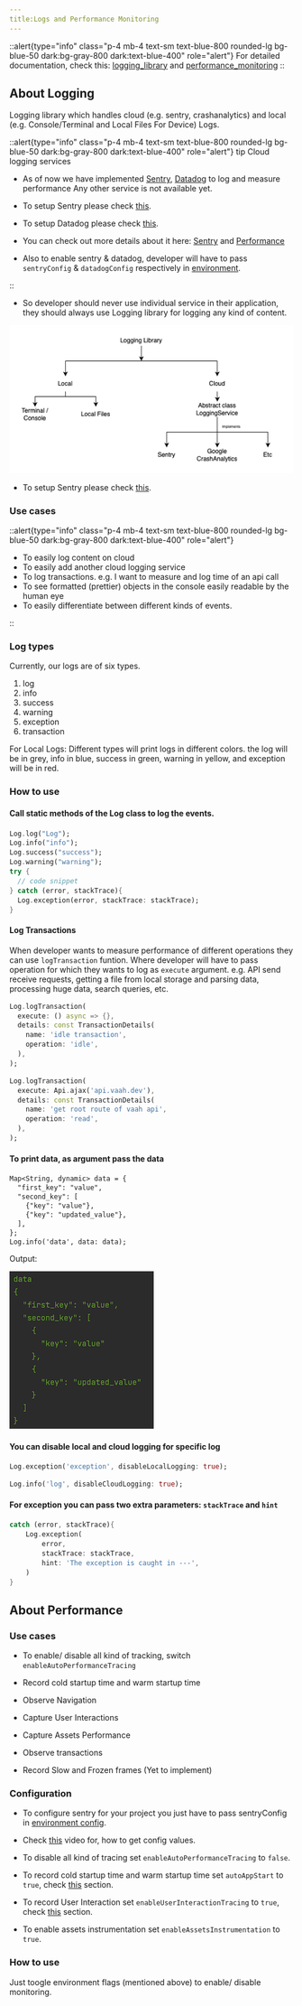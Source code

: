 ```yaml
---
title:Logs and Performance Monitoring
---
```


::alert{type="info" class="p-4 mb-4 text-sm text-blue-800 rounded-lg bg-blue-50 dark:bg-gray-800 dark:text-blue-400" role="alert"}
For detailed documentation, check this: [logging_library](../directory_structure/vaahextendflutter/services/logging_library/logging_library) and [performance_monitoring](../directory_structure/vaahextendflutter/services/performance_monitoring)
::

## About Logging

Logging library which handles cloud (e.g. sentry, crashanalytics) and local (e.g. Console/Terminal and Local Files For Device) Logs.

::alert{type="info" class="p-4 mb-4 text-sm text-blue-800 rounded-lg bg-blue-50 dark:bg-gray-800 dark:text-blue-400" role="alert"}
tip Cloud logging services

- As of now we have implemented [Sentry](../directory_structure/vaahextendflutter/services/logging_library/_cloud/sentry_logging_service), [Datadog](../directory_structure/vaahextendflutter/services/logging_library/_cloud/datadog_logging_service) to log and measure performance Any other service is not available yet.

- To setup Sentry please check [this](../directory_structure/vaahextendflutter/services/logging_library/_cloud/sentry_logging_service.md#configuration).

- To setup Datadog please check [this](../directory_structure/vaahextendflutter/services/logging_library/_cloud/datadog_logging_service.md#configuration).

- You can check out more details about it here: [Sentry](../directory_structure/vaahextendflutter/services/logging_library/_cloud/sentry_logging_service) and [Performance](../directory_structure/vaahextendflutter/services/performance_monitoring)

- Also to enable sentry & datadog, developer will have to pass `sentryConfig` & `datadogConfig` respectively in [environment](../essentials/environments).

::

- So developer should never use individual service in their application, they should always use Logging library for logging any kind of content.

<img src="/images/flutter/components/log/hierarchy.png" alt="hierarchy">

- To setup Sentry please check [this](../directory_structure/vaahextendflutter/services/logging_library/_cloud/sentry_logging_service.md#configuration).

### Use cases

::alert{type="info" class="p-4 mb-4 text-sm text-blue-800 rounded-lg bg-blue-50 dark:bg-gray-800 dark:text-blue-400" role="alert"}
- To easily log content on cloud
- To easily add another cloud logging service
- To log transactions. e.g. I want to measure and log time of an api call
- To see formatted (prettier) objects in the console easily readable by the human eye
- To easily differentiate between different kinds of events.

::

### Log types
Currently, our logs are of six types.
1. log
2. info
3. success
4. warning
5. exception
6. transaction

For Local Logs: Different types will print logs in different colors. the log will be in grey, info in blue, success in green, warning in yellow, and exception will be in red.

### How to use

#### Call static methods of the Log class to log the events.

```dart
Log.log("Log");
Log.info("info");
Log.success("success");
Log.warning("warning");
try {
  // code snippet
} catch (error, stackTrace){
  Log.exception(error, stackTrace: stackTrace);
}
```

#### Log Transactions

When developer wants to measure performance of different operations they can use `logTransaction` funtion. Where developer will have to pass operation for which they wants to log as `execute` argument. e.g. API send receive requests, getting a file from local storage and parsing data, processing huge data, search queries, etc.

```dart
Log.logTransaction(
  execute: () async => {},
  details: const TransactionDetails(
    name: 'idle transaction',
    operation: 'idle',
  ),
);
```

```dart
Log.logTransaction(
  execute: Api.ajax('api.vaah.dev'),
  details: const TransactionDetails(
    name: 'get root route of vaah api',
    operation: 'read',
  ),
);
```

#### To print data, as argument pass the data
```dart{8}
Map<String, dynamic> data = {
  "first_key": "value",
  "second_key": [
    {"key": "value"},
    {"key": "updated_value"},
  ],
};
Log.info('data', data: data);
```

Output:

<img src="/images/flutter/components/log/prettier-log.png" alt="Output">

#### You can disable local and cloud logging for specific log

```dart
Log.exception('exception', disableLocalLogging: true);
```

```dart
Log.info('log', disableCloudLogging: true);
```

#### For exception you can pass two extra parameters: `stackTrace` and `hint`

```dart
catch (error, stackTrace){
    Log.exception(
        error,
        stackTrace: stackTrace,
        hint: 'The exception is caught in ---',
    )
}
```

## About Performance

### Use cases

- To enable/ disable all kind of tracking, switch `enableAutoPerformanceTracing`

- Record cold startup time and warm startup time

- Observe Navigation

- Capture User Interactions

- Capture Assets Performance

- Observe transactions

- Record Slow and Frozen frames (Yet to implement)

### Configuration

- To configure sentry for your project you just have to pass sentryConfig in [environment config](../directory_structure/vaahextendflutter/env.md).

- Check [this](https://youtu.be/LWc67Vja5YA) video for, how to get config values.

- To disable all kind of tracing set `enableAutoPerformanceTracing` to `false`.

- To record cold startup time and warm startup time set `autoAppStart` to `true`, check [this](../directory_structure/vaahextendflutter/services/performance_monitoring.md#startup-time) section.

- To record User Interaction set `enableUserInteractionTracing` to `true`, check [this](../directory_structure/vaahextendflutter/services/performance_monitoring.md#capture-user-interactions) section.

- To enable assets instrumentation set `enableAssetsInstrumentation` to `true`.

### How to use

Just toogle environment flags (mentioned above) to enable/ disable monitoring.
